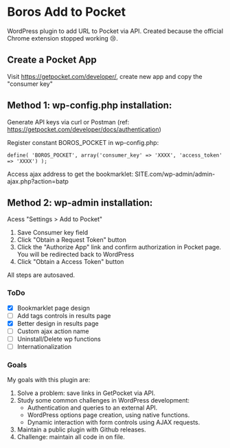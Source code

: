 # Boros Add to Pocket

WordPress plugin to add URL to Pocket via API. Created because the official Chrome extension stopped working 😢.

## Create a Pocket App
Visit https://getpocket.com/developer/, create new app and copy the "consumer key" 

## Method 1: wp-config.php installation:
Generate API keys via curl or Postman (ref: https://getpocket.com/developer/docs/authentication)

Register constant BOROS_POCKET in wp-config.php:

`define( 'BOROS_POCKET', array('consumer_key' => 'XXXX', 'access_token' => 'XXXX') );`

Access ajax address to get the bookmarklet: 
SITE.com/wp-admin/admin-ajax.php?action=batp

## Method 2: wp-admin installation:
Acess "Settings > Add to Pocket"

1) Save Consumer key field
2) Click "Obtain a Request Token" button
3) Click the "Authorize App" link and confirm authorization in Pocket page. You will be redirected back to WordPress
4) Click "Obtain a Access Token" button

All steps are autosaved.

### ToDo

- [x] Bookmarklet page design
- [ ] Add tags controls in results page
- [x] Better design in results page
- [ ] Custom ajax action name
- [ ] Uninstall/Delete wp functions
- [ ] Internationalization

### Goals
My goals with this plugin are:
1. Solve a problem: save links in GetPocket via API.
2. Study some common challenges in WordPress development:
    - Authentication and queries to an external API.
    - WordPress options page creation, using native functions.
    - Dynamic interaction with form controls using AJAX requests.
3. Maintain a public plugin with Github releases.
4. Challenge: maintain all code in on file.
